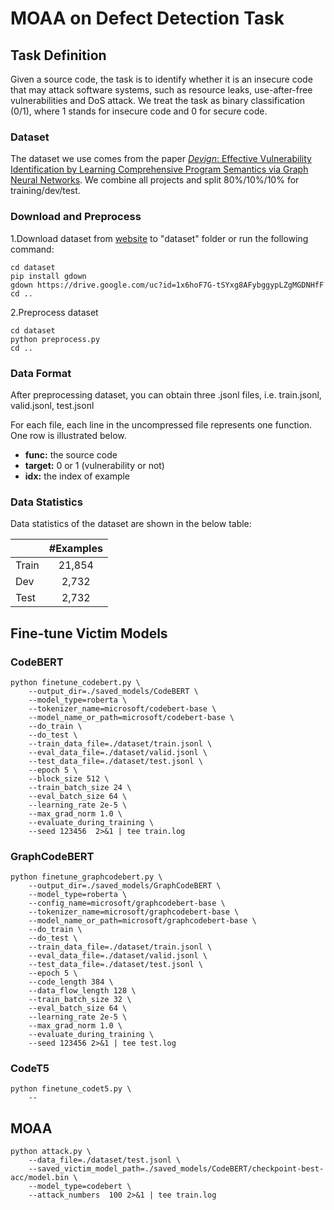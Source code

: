 # MOAA on Defect Detection Task

## Task Definition
Given a source code, the task is to identify whether it is an insecure code that may attack software systems, such as resource leaks, use-after-free vulnerabilities and DoS attack. We treat the task as binary classification (0/1), where 1 stands for insecure code and 0 for secure code.

### Dataset

The dataset we use comes from the paper [*Devign*: Effective Vulnerability Identification by Learning Comprehensive Program Semantics via Graph Neural Networks](http://papers.nips.cc/paper/9209-devign-effective-vulnerability-identification-by-learning-comprehensive-program-semantics-via-graph-neural-networks.pdf). We combine all projects and split 80%/10%/10% for training/dev/test.

### Download and Preprocess

1.Download dataset from [website](https://drive.google.com/file/d/1x6hoF7G-tSYxg8AFybggypLZgMGDNHfF/view?usp=sharing) to "dataset" folder or run the following command:

```shell
cd dataset
pip install gdown
gdown https://drive.google.com/uc?id=1x6hoF7G-tSYxg8AFybggypLZgMGDNHfF
cd ..
```

2.Preprocess dataset

```shell
cd dataset
python preprocess.py
cd ..
```

### Data Format

After preprocessing dataset, you can obtain three .jsonl files, i.e. train.jsonl, valid.jsonl, test.jsonl

For each file, each line in the uncompressed file represents one function.  One row is illustrated below.

   - **func:** the source code
   - **target:** 0 or 1 (vulnerability or not)
   - **idx:** the index of example

### Data Statistics

Data statistics of the dataset are shown in the below table:

|       | #Examples |
| ----- | :-------: |
| Train |  21,854   |
| Dev   |   2,732   |
| Test  |   2,732   |


## Fine-tune Victim Models
### CodeBERT
```shell
python finetune_codebert.py \
    --output_dir=./saved_models/CodeBERT \
    --model_type=roberta \
    --tokenizer_name=microsoft/codebert-base \
    --model_name_or_path=microsoft/codebert-base \
    --do_train \
    --do_test \
    --train_data_file=./dataset/train.jsonl \
    --eval_data_file=./dataset/valid.jsonl \
    --test_data_file=./dataset/test.jsonl \
    --epoch 5 \
    --block_size 512 \
    --train_batch_size 24 \
    --eval_batch_size 64 \
    --learning_rate 2e-5 \
    --max_grad_norm 1.0 \
    --evaluate_during_training \
    --seed 123456  2>&1 | tee train.log
```

### GraphCodeBERT
```shell
python finetune_graphcodebert.py \
    --output_dir=./saved_models/GraphCodeBERT \
    --model_type=roberta \
    --config_name=microsoft/graphcodebert-base \
    --tokenizer_name=microsoft/graphcodebert-base \
    --model_name_or_path=microsoft/graphcodebert-base \
    --do_train \
    --do_test \
    --train_data_file=./dataset/train.jsonl \
    --eval_data_file=./dataset/valid.jsonl \
    --test_data_file=./dataset/test.jsonl \
    --epoch 5 \
    --code_length 384 \
    --data_flow_length 128 \
    --train_batch_size 32 \
    --eval_batch_size 64 \
    --learning_rate 2e-5 \
    --max_grad_norm 1.0 \
    --evaluate_during_training \
    --seed 123456 2>&1 | tee test.log
```

### CodeT5
```shell
python finetune_codet5.py \
    --
```

## MOAA
```shell
python attack.py \
    --data_file=./dataset/test.jsonl \
    --saved_victim_model_path=./saved_models/CodeBERT/checkpoint-best-acc/model.bin \
    --model_type=codebert \
    --attack_numbers  100 2>&1 | tee train.log
```
